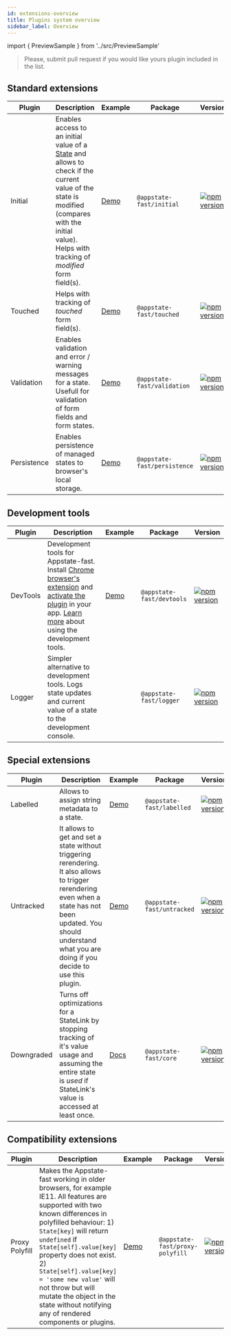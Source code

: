 ```yaml
---
id: extensions-overview
title: Plugins system overview
sidebar_label: Overview
---
```


import { PreviewSample } from '../src/PreviewSample'

> Please, submit pull request if you would like yours plugin included in the list.

## Standard extensions

Plugin | Description | Example | Package | Version
-|-|-|-|-
Initial | Enables access to an initial value of a [State](typedoc-appstate-fast-core#state) and allows to check if the current value of the state is modified (compares with the initial value). Helps with tracking of *modified* form field(s). | [Demo](./extensions-initial) | `@appstate-fast/initial` | [![npm version](https://img.shields.io/npm/v/@appstate-fast/initial.svg?maxAge=300&label=version&colorB=007ec6)](https://www.npmjs.com/package/@appstate-fast/initial)
Touched | Helps with tracking of *touched* form field(s). | [Demo](./extensions-touched) | `@appstate-fast/touched` | [![npm version](https://img.shields.io/npm/v/@appstate-fast/touched.svg?maxAge=300&label=version&colorB=007ec6)](https://www.npmjs.com/package/@appstate-fast/touched)
Validation | Enables validation and error / warning messages for a state. Usefull for validation of form fields and form states. | [Demo](./extensions-validation) | `@appstate-fast/validation` | [![npm version](https://img.shields.io/npm/v/@appstate-fast/validation.svg?maxAge=300&label=version&colorB=007ec6)](https://www.npmjs.com/package/@appstate-fast/validation)
Persistence | Enables persistence of managed states to browser's local storage. | [Demo](./extensions-persistence) | `@appstate-fast/persistence` | [![npm version](https://img.shields.io/npm/v/@appstate-fast/persistence.svg?maxAge=300&label=version&colorB=007ec6)](https://www.npmjs.com/package/@appstate-fast/persistence)

## Development tools

Plugin | Description | Example | Package | Version
-|-|-|-|-
DevTools | Development tools for Appstate-fast. Install [Chrome browser's extension](https://chrome.google.com/webstore/detail/redux-devtools/lmhkpmbekcpmknklioeibfkpmmfibljd?hl=en) and [activate the plugin](./devtools) in your app. [Learn more](./devtools) about using the development tools. | [Demo](https://vue3.dev/demo-todolist) | `@appstate-fast/devtools` | [![npm version](https://img.shields.io/npm/v/@appstate-fast/devtools.svg?maxAge=300&label=version&colorB=007ec6)](https://www.npmjs.com/package/@appstate-fast/devtools)
Logger | Simpler alternative to development tools. Logs state updates and current value of a state to the development console. | | `@appstate-fast/logger` | [![npm version](https://img.shields.io/npm/v/@appstate-fast/logger.svg?maxAge=300&label=version&colorB=007ec6)](https://www.npmjs.com/package/@appstate-fast/logger)

## Special extensions

Plugin | Description | Example | Package | Version
-|-|-|-|-
Labelled | Allows to assign string metadata to a state. | [Demo](./extensions-labelled) | `@appstate-fast/labelled` | [![npm version](https://img.shields.io/npm/v/@appstate-fast/labelled.svg?maxAge=300&label=version&colorB=007ec6)](https://www.npmjs.com/package/@appstate-fast/labelled)
Untracked | It allows to get and set a state without triggering rerendering. It also allows to trigger rerendering even when a state has not been updated. You should understand what you are doing if you decide to use this plugin. | [Demo](./performance-managed-rendering#untracked-plugin) | `@appstate-fast/untracked` | [![npm version](https://img.shields.io/npm/v/@appstate-fast/untracked.svg?maxAge=300&label=version&colorB=007ec6)](https://www.npmjs.com/package/@appstate-fast/untracked)
Downgraded | Turns off optimizations for a StateLink by stopping tracking of it's value usage and assuming the entire state is *used* if StateLink's value is accessed at least once. | [Docs](./performance-managed-rendering) | `@appstate-fast/core` | [![npm version](https://img.shields.io/npm/v/@appstate-fast/core.svg?maxAge=300&label=version&colorB=007ec6)](https://www.npmjs.com/package/@appstate-fast/core)

## Compatibility extensions

Plugin | Description | Example | Package | Version
-|-|-|-|-
Proxy Polyfill | Makes the Appstate-fast working in older browsers, for example IE11. All features are supported with two known differences in polyfilled behaviour: 1) `State[key]` will return `undefined` if `State[self].value[key]` property does not exist. 2) `State[self].value[key] = 'some new value'` will not throw but will mutate the object in the state without notifying any of rendered components or plugins. | [Demo](https://github.com/pathscale/appstate-fast/tree/master/docs/demos/ie11) | `@appstate-fast/proxy-polyfill` | [![npm version](https://img.shields.io/npm/v/@appstate-fast/proxy-polyfill.svg?maxAge=300&label=version&colorB=007ec6)](https://www.npmjs.com/package/@appstate-fast/proxy-polyfill)
